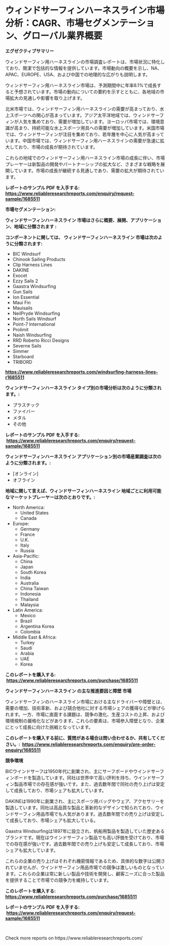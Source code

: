 <p><h1>ウィンドサーフィンハーネスライン市場分析：CAGR、市場セグメンテーション、グローバル業界概要</h1></p><p><strong>エグゼクティブサマリー</strong></p>
<p><p>ウィンドサーフィン用ハーネスラインの市場調査レポートは、市場状況に特化しており、簡潔で包括的な情報を提供しています。市場動向の概要を示し、NA、APAC、EUROPE、USA、および中国での地理的な広がりも説明します。</p><p>ウィンドサーフィン用ハーネスライン市場は、予測期間中に年率8.1%で成長すると予想されています。市場の動向についての要約を示すとともに、各地域の市場拡大の見通しや影響を取り上げます。</p><p>北米市場では、ウィンドサーフィン用ハーネスラインの需要が高まっており、水上スポーツへの関心が高まっています。アジア太平洋地域では、ウィンドサーフィンが人気を集めており、需要が増加しています。ヨーロッパ市場では、環境意識が高まり、持続可能な水上スポーツ用具への需要が増加しています。米国市場では、ウィンドサーフィンが注目を集めており、若年層を中心に人気が高まっています。中国市場では、ウィンドサーフィン用ハーネスラインの需要が急速に拡大しており、市場の成長が期待されています。</p><p>これらの地域でのウィンドサーフィン用ハーネスライン市場の成長に伴い、市場プレーヤーは新製品の開発やパートナーシップの拡大など、さまざまな戦略を展開しています。市場の成長が継続する見通しであり、需要の拡大が期待されています。</p></p>
<p><strong>レポートのサンプル PDF を入手する: <a href="https://www.reliableresearchreports.com/enquiry/request-sample/1685511">https://www.reliableresearchreports.com/enquiry/request-sample/1685511</a></strong></p>
<p><strong>市場セグメンテーション:</strong></p>
<p><strong> ウィンドサーフィンハーネスライン 市場はさらに概要、展開、アプリケーション、地域に分類されます :</strong></p>
<p><strong>コンポーネントに関しては、 ウィンドサーフィンハーネスライン 市場は次のように分類されます: &nbsp;</strong></p>
<p><ul><li>BIC Windsurf</li><li>Chinook Sailing Products</li><li>Clip Harness Lines</li><li>DAKINE</li><li>Exocet</li><li>Ezzy Sails 2</li><li>Gaastra Windsurfing</li><li>Gun Sails</li><li>Ion Essential</li><li>Maui Fin</li><li>Mauisails</li><li>NeilPryde Windsurfing</li><li>North Sails Windsurf</li><li>Point-7 International</li><li>Prolimit</li><li>Naish Windsurfing</li><li>RRD Roberto Ricci Designs</li><li>Severne Sails</li><li>Simmer</li><li>Starboard</li><li>TRIBORD</li></ul></p>
<p><strong><a href="https://www.reliableresearchreports.com/windsurfing-harness-lines-r1685511">https://www.reliableresearchreports.com/windsurfing-harness-lines-r1685511</a></strong></p>
<p><strong> ウィンドサーフィンハーネスライン タイプ別の市場分析は次のように分類されます。:</strong></p>
<p><ul><li>プラスチック</li><li>ファイバー</li><li>メタル</li><li>その他</li></ul></p>
<p><strong>レポートのサンプル PDF を入手する: &nbsp;<a href="https://www.reliableresearchreports.com/enquiry/request-sample/1685511">https://www.reliableresearchreports.com/enquiry/request-sample/1685511</a></strong></p>
<p><strong> ウィンドサーフィンハーネスライン アプリケーション別の市場産業調査は次のように分類されます。:</strong></p>
<p><ul><li>[オンライン]</li><li>オフライン</li></ul></p>
<p><strong>地域に関して言えば、ウィンドサーフィンハーネスライン 地域ごとに利用可能なマーケットプレーヤーは次のとおりです。:</strong></p>
<p><ul>
    <li>
        North America:
        <ul>
            <li>United States</li>
            <li>Canada</li>
        </ul>
    </li>
    <li>
        Europe:
        <ul>
            <li>Germany</li>
            <li>France</li>
            <li>U.K.</li>
            <li>Italy</li>
            <li>Russia</li>
        </ul>
    </li>
    <li>
        Asia-Pacific:
        <ul>
            <li>China</li>
            <li>Japan</li>
            <li>South Korea</li>
            <li>India</li>
            <li>Australia</li>
            <li>China Taiwan</li>
            <li>Indonesia</li>
            <li>Thailand</li>
            <li>Malaysia</li>
        </ul>
    </li>
    <li>
        Latin America:
        <ul>
            <li>Mexico</li>
            <li>Brazil</li>
            <li>Argentina Korea</li>
            <li>Colombia</li>
        </ul>
    </li>
    <li>
        Middle East & Africa:
        <ul>
            <li>Turkey</li>
            <li>Saudi</li>
            <li>Arabia</li>
            <li>UAE</li>
            <li>Korea</li>
        </ul>
    </li>
    </ul></p>
<p><strong>このレポートを購入する: &nbsp;<a href="https://www.reliableresearchreports.com/purchase/1685511">https://www.reliableresearchreports.com/purchase/1685511</a></strong></p>
<p><strong>ウィンドサーフィンハーネスライン の主な推進要因と障壁 市場</strong></p>
<p><p>ウィンドサーフィンのハーネスライン市場における主なドライバーや障壁とは、需要の増加、技術革新、および競合他社に対する市場シェアの獲得などが挙げられます。一方、市場に直面する課題は、競争の激化、生産コストの上昇、および環境規制の厳格化などがあります。これらの要素は、市場参入障壁となり、企業にとって成長に向けた挑戦となっています。</p></p>
<p><strong>このレポートを購入する前に、質問がある場合は問い合わせるか、共有してください。:&nbsp; <a href="https://www.reliableresearchreports.com/enquiry/pre-order-enquiry/1685511">https://www.reliableresearchreports.com/enquiry/pre-order-enquiry/1685511</a></strong></p>
<p><strong>競争環境</strong></p>
<p><p>BICウインドサーフは1950年代に創業され、主にサーフボードやウインドサーフィンボードを製造しています。同社は世界中で高い評判を持ち、ウインドサーフィン製品市場での存在感が強いです。また、過去数年間で同社の売り上げは安定して成長しており、市場シェアも拡大しています。</p><p>DAKINEは1990年に創業され、主にスポーツ用バッグやウェア、アクセサリーを製造しています。同社は高品質な製品と革新的なデザインで知られており、ウインドサーフィン用品市場でも人気があります。過去数年間での売り上げは安定して成長しており、市場シェアも拡大している。</p><p>Gaastra Windsurfingは1897年に設立され、帆船用製品を製造していた歴史あるブランドです。現在はウインドサーフィン製品でも高い評価を受けており、市場での存在感が強いです。過去数年間での売り上げも安定して成長しており、市場シェアも拡大しています。</p><p>これらの企業の売り上げはそれぞれ機密情報であるため、具体的な数字は公開されていませんが、ウインドサーフィン用品市場での競争は激しいものとなっています。これらの企業は常に新しい製品や技術を開発し、顧客ニーズに合った製品を提供することで市場での競争力を維持しています。</p></p>
<p><strong>このレポートを購入する: &nbsp; <a href="https://www.reliableresearchreports.com/purchase/1685511">https://www.reliableresearchreports.com/purchase/1685511</a></strong></p>
<p><strong>レポートのサンプル PDF を入手する: &nbsp;<a href="https://www.reliableresearchreports.com/enquiry/request-sample/1685511">https://www.reliableresearchreports.com/enquiry/request-sample/1685511</a></strong><strong></strong></p>
<p>&nbsp;</p>
<p>Check more reports on https://www.reliableresearchreports.com/</p>
